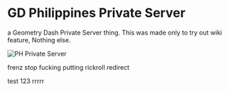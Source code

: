 # GD Philippines Private Server
a Geometry Dash Private Server thing. This was made only to try out wiki feature, Nothing else.

<img src="https://file.garden/ZSHQnWTvf253N27v/cover.png" alt="PH Private Server"/>

frenz stop fucking putting rickroll redirect

test 123
rrrrr
